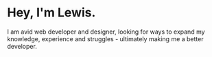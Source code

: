 <h1>Hey, I'm Lewis.</h1>

<p>I am avid web developer and designer, looking for ways to expand my knowledge, experience and struggles - ultimately making me a better developer.</p>
